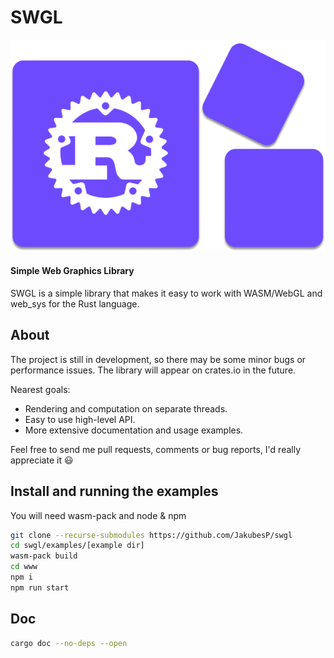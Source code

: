 # SWGL

<p align="center">
  <img src="https://github.com/JakubesP/swgl/blob/main/logo.png?raw=true">
</p>
 
#### Simple Web Graphics Library

SWGL is a simple library that makes it easy to work with WASM/WebGL and web_sys for the Rust language.

## About

The project is still in development, so there may be some minor bugs or performance issues. The library will appear on crates.io in the future.

Nearest goals:
- Rendering and computation on separate threads.
- Easy to use high-level API.
- More extensive documentation and usage examples. 

Feel free to send me pull requests, comments or bug reports, I'd really appreciate it :smiley:

## Install and running the examples

You will need wasm-pack and node & npm

```sh
git clone --recurse-submodules https://github.com/JakubesP/swgl
cd swgl/examples/[example dir]
wasm-pack build
cd www
npm i
npm run start
```

## Doc

```sh
cargo doc --no-deps --open
```

